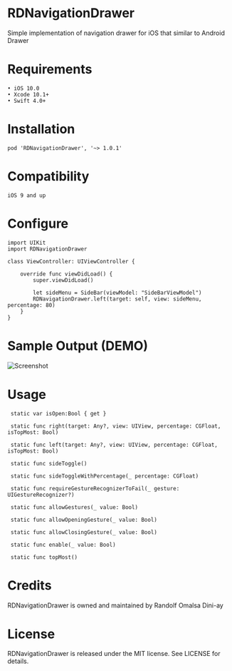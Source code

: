 # RDNavigationDrawer
Simple implementation of navigation drawer for iOS that similar to Android Drawer


# Requirements
    • iOS 10.0
    • Xcode 10.1+
    • Swift 4.0+


# Installation
    pod 'RDNavigationDrawer', '~> 1.0.1'
  
  
# Compatibility
    iOS 9 and up
  
  
# Configure

    import UIKit
    import RDNavigationDrawer

    class ViewController: UIViewController {

        override func viewDidLoad() {
            super.viewDidLoad()

            let sideMenu = SideBar(viewModel: "SideBarViewModel")
            RDNavigationDrawer.left(target: self, view: sideMenu, percentage: 80)
        }
    }


# Sample Output (DEMO)
   
![Screenshot](https://github.com/greatrandz123/RDNavigationDrawer/blob/master/SampleNavigationDrawer.png)

# Usage

     static var isOpen:Bool { get }

     static func right(target: Any?, view: UIView, percentage: CGFloat, isTopMost: Bool)

     static func left(target: Any?, view: UIView, percentage: CGFloat, isTopMost: Bool)

     static func sideToggle()

     static func sideToggleWithPercentage(_ percentage: CGFloat)

     static func requireGestureRecognizerToFail(_ gesture: UIGestureRecognizer?)

     static func allowGestures(_ value: Bool)

     static func allowOpeningGesture(_ value: Bool)

     static func allowClosingGesture(_ value: Bool)

     static func enable(_ value: Bool)

     static func topMost()


# Credits
RDNavigationDrawer is owned and maintained by Randolf Omalsa Dini-ay


# License
RDNavigationDrawer is released under the MIT license. See LICENSE for details.
